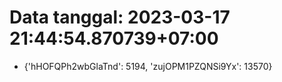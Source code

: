# Data tanggal: 2023-03-17 21:44:54.870739+07:00

* {'hHOFQPh2wbGlaTnd': 5194, 'zujOPM1PZQNSi9Yx': 13570}
